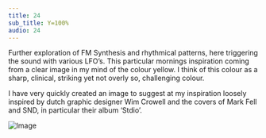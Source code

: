 ```yaml
---
title: 24
sub_title: Y=100%
audio: 24
---
```

Further exploration of FM Synthesis and rhythmical patterns, here triggering the sound with various LFO’s. This particular mornings inspiration coming from a clear image in my mind of the colour yellow. I think of this colour as a sharp, clinical, striking yet not overly so, challenging colour.

I have very quickly created an image to suggest at my inspiration loosely inspired by dutch graphic designer Wim Crowell and the covers of Mark Fell and SND, in particular their album ‘Stdio’.

![Image](/assets/img/Snd-24.jpg)